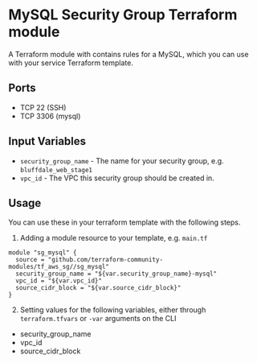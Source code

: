 MySQL Security Group Terraform module
=======================

A Terraform module with contains rules for a MySQL, which
you can use with your service Terraform template.

Ports
-----
- TCP 22 (SSH)
- TCP 3306 (mysql)

Input Variables
---------------

- `security_group_name` - The name for your security group, e.g. `bluffdale_web_stage1`
- `vpc_id` - The VPC this security group should be created in.

Usage
-----

You can use these in your terraform template with the following steps.

1. Adding a module resource to your template, e.g. `main.tf`

```
module "sg_mysql" {
  source = "github.com/terraform-community-modules/tf_aws_sg//sg_mysql"
  security_group_name = "${var.security_group_name}-mysql"
  vpc_id = "${var.vpc_id}"
  source_cidr_block = "${var.source_cidr_block}"
}
```

2. Setting values for the following variables, either through `terraform.tfvars` or `-var` arguments on the CLI

- security_group_name
- vpc_id
- source_cidr_block